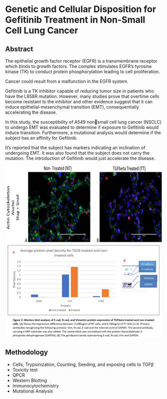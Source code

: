 # Genetic and Cellular Disposition for Gefitinib Treatment in Non-Small Cell Lung Cancer 
## Abstract
The epithelial growth factor receptor (EGFR) is a transmembrane receptor which binds to growth factors. The complex stimulates EGFR’s tyrosine kinase (TK) to conduct protein phosphorylation leading to cell proliferation. 

Cancer could result from a malfunction in the EGFR system. 

Gefitinib is a TK inhibitor capable of reducing tumor size in patients who have the L858R mutation. However, many studies prove that overtime cells become resistant to the inhibitor and other evidence suggest that it can induce epithelial-mesenchymal transition (EMT), consequentially accelerating the disease. 

In this study, the susceptibility of A549 nonsmall cell lung cancer (NSCLC) to undergo EMT was evaluated to determine if exposure to Gefitinib would induce transition. 
Furthermore, a mutational analysis would determine if the subject has an affinity for Gefitinib. 

It’s reported that the subject has markers indicating an inclination of undergoing EMT. It was also found that the subject does not carry the mutation. The introduction of Gefitinib would just accelerate the disease.

<p align="center">
  <img src="ICC.png" height="250"/ >
  <img src="WesternBlot.png" height="300"/ >
  </p>

## Methodology 
- Cells, Trypsinization, Counting, Seeding, and exposing cells to TGFβ
- Toxicity test
- QPCR
- Western Blotting
- Immunocytochemistry
- Mutational Analysis
